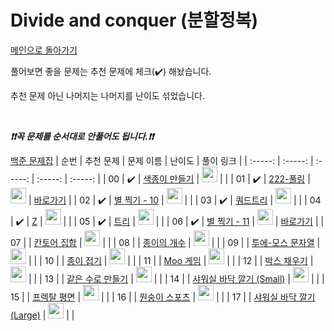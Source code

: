 # Divide and conquer (분할정복)

[메인으로 돌아가기](https://github.com/tony9402/baekjoon)

풀어보면 좋을 문제는 추천 문제에 체크(:heavy_check_mark:) 해놨습니다.

추천 문제 아닌 나머지는 나머지를 난이도 섞었습니다.

<br>

***❗️❗️꼭 문제를 순서대로 안풀어도 됩니다.❗️❗️***

[백준 문제집](https://www.acmicpc.net/workbook/view/7275)
|          순번          |        추천 문제         |        문제 이름         |         난이도          |        풀이 링크         |
| :-----: | :-----: | :-----: | :-----: | :-----: |
| 00 |  :heavy_check_mark:  | <a href="http://boj.kr/2630" target="_blank">색종이 만들기</a> | <img height="25px" width="25px=" src="https://static.solved.ac/tier_small/8.svg"/> |                      |
| 01 |  :heavy_check_mark:  | <a href="http://boj.kr/17829" target="_blank">222-풀링</a> | <img height="25px" width="25px=" src="https://static.solved.ac/tier_small/9.svg"/> | <a href="./../solution/divide_and_conquer/17829">바로가기</a> |
| 02 |  :heavy_check_mark:  | <a href="http://boj.kr/2447" target="_blank">별 찍기 - 10</a> | <img height="25px" width="25px=" src="https://static.solved.ac/tier_small/10.svg"/> |                      |
| 03 |  :heavy_check_mark:  | <a href="http://boj.kr/1992" target="_blank">쿼드트리</a> | <img height="25px" width="25px=" src="https://static.solved.ac/tier_small/10.svg"/> |                      |
| 04 |  :heavy_check_mark:  | <a href="http://boj.kr/1074" target="_blank">Z</a> | <img height="25px" width="25px=" src="https://static.solved.ac/tier_small/10.svg"/> |                      |
| 05 |  :heavy_check_mark:  | <a href="http://boj.kr/4256" target="_blank">트리</a> | <img height="25px" width="25px=" src="https://static.solved.ac/tier_small/12.svg"/> |                      |
| 06 |  :heavy_check_mark:  | <a href="http://boj.kr/2448" target="_blank">별 찍기 - 11</a> | <img height="25px" width="25px=" src="https://static.solved.ac/tier_small/12.svg"/> | <a href="./../solution/divide_and_conquer/2448">바로가기</a> |
| 07 |                      | <a href="http://boj.kr/4779" target="_blank">칸토어 집합</a> | <img height="25px" width="25px=" src="https://static.solved.ac/tier_small/8.svg"/> |                      |
| 08 |                      | <a href="http://boj.kr/1780" target="_blank">종이의 개수</a> | <img height="25px" width="25px=" src="https://static.solved.ac/tier_small/9.svg"/> |                      |
| 09 |                      | <a href="http://boj.kr/18222" target="_blank">투에-모스 문자열</a> | <img height="25px" width="25px=" src="https://static.solved.ac/tier_small/9.svg"/> |                      |
| 10 |                      | <a href="http://boj.kr/1802" target="_blank">종이 접기</a> | <img height="25px" width="25px=" src="https://static.solved.ac/tier_small/9.svg"/> |                      |
| 11 |                      | <a href="http://boj.kr/5904" target="_blank">Moo 게임</a> | <img height="25px" width="25px=" src="https://static.solved.ac/tier_small/10.svg"/> |                      |
| 12 |                      | <a href="http://boj.kr/1493" target="_blank">박스 채우기</a> | <img height="25px" width="25px=" src="https://static.solved.ac/tier_small/11.svg"/> |                      |
| 13 |                      | <a href="http://boj.kr/2374" target="_blank">같은 수로 만들기</a> | <img height="25px" width="25px=" src="https://static.solved.ac/tier_small/11.svg"/> |                      |
| 14 |                      | <a href="http://boj.kr/14600" target="_blank">샤워실 바닥 깔기 (Small)</a> | <img height="25px" width="25px=" src="https://static.solved.ac/tier_small/12.svg"/> |                      |
| 15 |                      | <a href="http://boj.kr/1030" target="_blank">프렉탈 평면</a> | <img height="25px" width="25px=" src="https://static.solved.ac/tier_small/13.svg"/> |                      |
| 16 |                      | <a href="http://boj.kr/16438" target="_blank">원숭이 스포츠</a> | <img height="25px" width="25px=" src="https://static.solved.ac/tier_small/13.svg"/> |                      |
| 17 |                      | <a href="http://boj.kr/14601" target="_blank">샤워실 바닥 깔기 (Large)</a> | <img height="25px" width="25px=" src="https://static.solved.ac/tier_small/15.svg"/> |                      |

